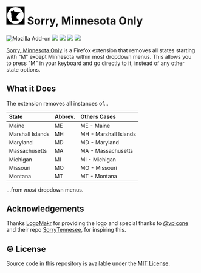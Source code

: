 # ![logo](src/icons/logo-48-inverted.png) Sorry, Minnesota Only

<p align="">
<img alt="Mozilla Add-on" src="https://img.shields.io/amo/v/{6b66f51a-1613-4d0a-9bdd-ed5dadc152a0}">
<img src="https://img.shields.io/amo/rating/{6b66f51a-1613-4d0a-9bdd-ed5dadc152a0}" />
<img src="https://img.shields.io/amo/dw/{6b66f51a-1613-4d0a-9bdd-ed5dadc152a0}" />
<img src="https://img.shields.io/amo/users/{6b66f51a-1613-4d0a-9bdd-ed5dadc152a0}" />
<img src="https://img.shields.io/github/license/datastring/firefox-sorry-minnesota-only" />
</p>

[Sorry, Minnesota Only](https://addons.mozilla.org/en-US/firefox/addon/sorry-minnesota-only/) is a Firefox extension that removes all states starting with "M" except Minnesota within most dropdown menus. This allows you to press "M" in your keyboard and go directly to it, instead of any other state options.

## What it Does

The extension removes all instances of...

| State            | Abbrev. | Others Cases          |
| :--------------- | :------ | :-------------------- |
| Maine            | ME      | ME - Maine            |
| Marshall Islands | MH      | MH - Marshall Islands |
| Maryland         | MD      | MD - Maryland         |
| Massachusetts    | MA      | MA - Massachusetts    |
| Michigan         | MI      | MI - Michigan         |
| Missouri         | MO      | MO - Missouri         |
| Montana          | MT      | MT - Montana          |

...from _most_ dropdown menus.

## Acknowledgements

Thanks [LogoMakr](LogoMakr.com/app) for providing the logo and special thanks to [@vpicone](https://github.com/vpicone) and their repo [SorryTennesee](https://github.com/vpicone/SorryTennesee), for inspiring this.

## © License

Source code in this repository is available under the [MIT License](LICENSE).
